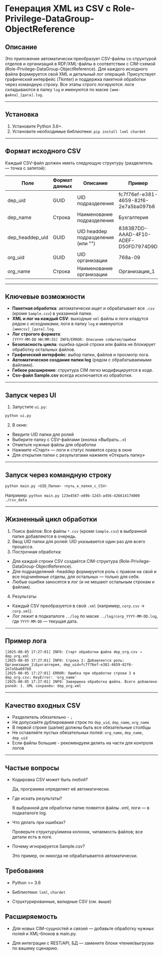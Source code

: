 # Генерация XML из CSV с Role-Privilege-DataGroup-ObjectReference

## Описание

Это приложение автоматически преобразует CSV-файлы со структурой отделов и организаций в RDF/XML-файлы в соответствии с CIM-схемой (Role-Privilege-DataGroup-ObjectReference). Для каждого исходного файла формируется свой XML и детальный лог операций. Присутствует графический интерфейс (Tkinter) и поддержка пакетной обработки через командную строку. Все этапы строго логируются: логи складываются в папку `log` и именуются по маске `[имя-файла]_[дата].log`.

---

## Установка

1. Установите Python 3.6+.
2. Установите необходимые библиотеки:
```pip install lxml chardet```

---

## Формат исходного CSV

Каждый CSV-файл должен иметь следующую структуру (разделитель — точка с запятой):

| Поле             | Формат данных | Описание                         | Пример                                 |
|------------------|--------------|-----------------------------------|----------------------------------------|
| dep_uid          | GUID         | UID подразделения                 | fc7f76ef-e381-4659-82f6-2e7a5ba097b8   |
| dep_name         | Строка       | Наименование подразделения        | Бухгалтерия                            |
| dep_headdep_uid  | GUID         | UID headdep подразделения (или "")| 8383B7DD-AAAD-4F10-ADEF-D50FD7974D9D   |
| org_uid          | GUID         | UID организации                   | 768a-09                                |
| org_name         | Строка       | Наименование организации          | Организация_1                          |

---

## Ключевые возможности

- **Пакетная обработка**: автоматически ищет и обрабатывает все `.csv` (кроме `Sample.csv`) в указанной папке.
- **XML и лог на каждый CSV**: выходные `xml` файлы и логи кладутся рядом с исходниками; логи в папку `log` и именуются `[имяcsv]_[дата].log`.
- **Лог строгого формата**:  
`[YYYY-MM-DD HH:MM:SS] INFO/ERROR: Описание события/ошибки`
- **Безопасность цикла**: ошибка одной строки или файла не блокирует обработку остальных файлов.
- **Графический интерфейс**: выбор папки, файлов и просмотр лога.
- **Автоматическое создание папки log** (рядом с обрабатываемыми файлами).
- **Гибкое расширение**: структура CIM легко модифицируется в коде.
- **Csv-файл Sample.csv** всегда исключается из обработки.

---

## Запуск через UI

1. Запустите `ui.py`:
 ```sh
 python ui.py
 ```
2. В окне:
- Введите UID папки для ролей
- Выберите папку с CSV-файлами (кнопка «Выбрать...»)
- Отметьте нужные файлы для обработки
- Нажмите «Старт» — логи и статус появятся сразу в окне
- Для открытия папки с результатами нажмите «Открыть папку»

---

## Запуск через командную строку

```sh 
python main.py <UID_Папки> <путь_к_папке_с_CSV>
```

Например: ```python main.py 123e4567-e89b-12d3-a456-426614174000 ./csv_data```

---
## Жизненный цикл обработки
1. Поиск файлов:
  Все файлы `*.csv` (кроме `Sample.csv`) в выбранной папке добавляются в очередь.
2. Ввод UID папки для ролей:
  UID указывается один раз для всего процесса.
3. Построчная обработка:
* Для каждой строки CSV создаётся CIM-структура (Role-Privilege-DataGroup-ObjectReference).
* Для подразделений -headdep формируется роль с правом на свой и все подчинённые отделы, для остальных — только для себя.
* Любые ошибки заносятся в лог (и не мешают остальным строкам и файлам).
4. Результаты:
* Каждый CSV преобразуется в свой `.xml` (например, `corp.csv` → `corp.xml`).
* Лог лежит в подкаталоге `../log` по маске `../log/corp_YYYY-MM-DD.log`, где `YYYY-MM-DD` — текущая дата.

---
## Пример лога
```
[2025-08-05 17:27:01] INFO: Старт обработки файла dep_org.csv → dep_org.xml
[2025-08-05 17:27:01] INFO: Строка 2: Добавляется роль: Организация_1\Бухгалтерия, dep_uid=fc7f76ef-e381-4659-82f6-2e7a5ba097b8
[2025-08-05 17:27:01] ERROR: Ошибка при обработке строки 3 в dep_org.csv: KeyError: 'org_name'
[2025-08-05 17:27:01] INFO: Завершена обработка файла. Всего добавлено ролей: 1. XML сохранён: dep_org.xml
```

---
## Качество входных CSV

* Разделитель обязательно - `;`
* Не допускайте дублирования строк по `dep_uid`, `dep_name`, `org_name`
* В первой строке (шапке) должны быть все обязательные столбцы
* Не оставляйте пустых обязательных полей: `org_name`, `dep_name`, `dep_uid`
* Если файлы большие - рекомендуем делить на части для контроля логов

---

## Частые вопросы

* Кодировка CSV может быть любой?
  
  Да, программа определяет её автоматически.

* Где искать результаты?
  
  В выбранной для обработки папке появятся файлы .xml, логи — в подкаталоге log.

* Что делать при ошибках?
  
  Проверьте структуру/имена колонок, читаемость файлов; все детали есть в логе.

* Почему игнорируется Sample.csv?
  
  Это пример, он никогда не обрабатывается автоматически.

## Требования

* Python >= 3.6

* Библиотеки: `lxml`, `chardet`

* Структурированные, валидные CSV (см. выше)

## Расширяемость

* Для новых CIM-сущностей и связей — добавьте обработку нужных полей и XML-блоков в main.py.

* Для интеграции с REST/API, БД — замените блоки чтения/выгрузки по вашему сценарию.
